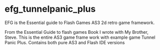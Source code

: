 # efg_tunnelpanic_plus 

EFG is the Essential guide to Flash Games AS3 2d retro game framework.

From the Essential Guide to flash games Book I wrote with My Brother, Steve. This is the entire AS3 game frame work with example game Tunnel Panic Plus. Contains both pure AS3 and Flash IDE versions
